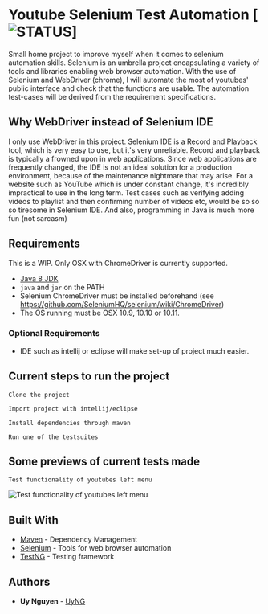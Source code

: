 Youtube Selenium Test Automation [![STATUS](https://img.shields.io/badge/Project-Work%20In%20Progress-red.svg)]
========
Small home project to improve myself when it comes to selenium automation skills.
Selenium is an umbrella project encapsulating a variety of tools and
libraries enabling web browser automation. With the use of Selenium and WebDriver (chrome), I will automate the most of youtubes' public interface and check that the functions are usable. The automation test-cases will be derived from the requirement specifications. 

## Why WebDriver instead of Selenium IDE
I only use WebDriver in this project.
Selenium IDE is a Record and Playback tool, which is very easy to use, but it's very unreliable. Record and playback is typically a frowned upon in web applications. Since web applications are frequently changed, the IDE is not an ideal solution for a production environment, because of the maintenance nightmare that may arise. For a website such as YouTube which is under constant change, it's incredibly impractical to use in the long term. Test cases such as verifying adding videos to playlist and then confirming number of videos etc, would be so so so tiresome in Selenium IDE.
And also, programming in Java is much more fun (not sarcasm)


## Requirements
This is a WIP. Only OSX with ChromeDriver is currently supported.
* [Java 8 JDK](http://www.oracle.com/technetwork/java/javase/downloads/index.html)
* `java` and `jar` on the PATH
* Selenium ChromeDriver must be installed beforehand (see https://github.com/SeleniumHQ/selenium/wiki/ChromeDriver)
* The OS running must be OSX 10.9, 10.10 or 10.11.


### Optional Requirements
* IDE such as intellij or eclipse will make set-up of project much easier.

## Current steps to run the project
```
Clone the project
```
```
Import project with intellij/eclipse
```
```
Install dependencies through maven
```
```
Run one of the testsuites
```

## Some previews of current tests made
```
Test functionality of youtubes left menu
```
![Test functionality of youtubes left menu](https://im4.ezgif.com/tmp/ezgif-4-59170279d2.gif)

## Built With

* [Maven](https://maven.apache.org/) - Dependency Management
* [Selenium](https://github.com/SeleniumHQ/selenium) - Tools for web browser automation
* [TestNG](https://github.com/SeleniumHQ/selenium) - Testing framework 

## Authors
* **Uy Nguyen** - [UyNG](https://github.com/UyNG)
